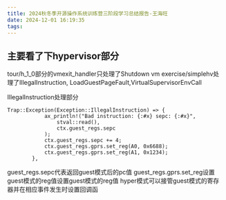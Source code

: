 ```yaml
---
title: 2024秋冬季开源操作系统训练营三阶段学习总结报告-王海旺
date: 2024-12-01 16:19:35
tags:
---
```



## 主要看了下hypervisor部分
tour/h_1_0部分的vmexit_handler只处理了Shutdown vm
exercise/simplehv处理了IllegalInstruction, LoadGuestPageFault,VirtualSupervisorEnvCall

IllegalInstruction处理部分
```
Trap::Exception(Exception::IllegalInstruction) => {
            ax_println!("Bad instruction: {:#x} sepc: {:#x}",
                stval::read(),
                ctx.guest_regs.sepc
            );
            ctx.guest_regs.sepc += 4;
            ctx.guest_regs.gprs.set_reg(A0, 0x6688);
            ctx.guest_regs.gprs.set_reg(A1, 0x1234);
        },
```
guest_regs.sepc代表返回guest模式后的pc值
guest_regs.gprs.set_reg设置guest模式的reg值设置guest模式的reg值
hyper模式可以接管guest模式的寄存器并在相应事件发生时设置回调函